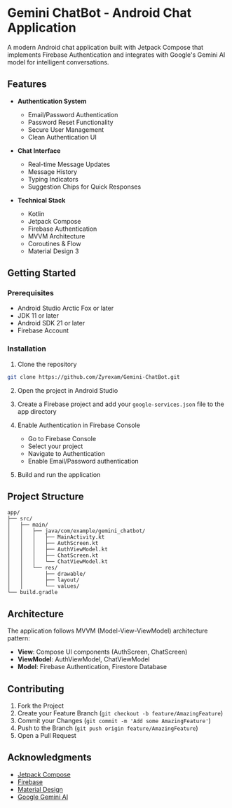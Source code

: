 # Gemini ChatBot - Android Chat Application

A modern Android chat application built with Jetpack Compose that implements Firebase Authentication and integrates with Google's Gemini AI model for intelligent conversations.

## Features

- **Authentication System**
  - Email/Password Authentication
  - Password Reset Functionality
  - Secure User Management
  - Clean Authentication UI

- **Chat Interface**
  - Real-time Message Updates
  - Message History
  - Typing Indicators
  - Suggestion Chips for Quick Responses


- **Technical Stack**
  - Kotlin
  - Jetpack Compose
  - Firebase Authentication
  - MVVM Architecture
  - Coroutines & Flow
  - Material Design 3


## Getting Started

### Prerequisites

- Android Studio Arctic Fox or later
- JDK 11 or later
- Android SDK 21 or later
- Firebase Account

### Installation

1. Clone the repository
```bash
git clone https://github.com/Zyrexam/Gemini-ChatBot.git
```

2. Open the project in Android Studio

3. Create a Firebase project and add your `google-services.json` file to the app directory

4. Enable Authentication in Firebase Console
   - Go to Firebase Console
   - Select your project
   - Navigate to Authentication
   - Enable Email/Password authentication

5. Build and run the application

## Project Structure

```
app/
├── src/
│   ├── main/
│   │   ├── java/com/example/gemini_chatbot/
│   │   │   ├── MainActivity.kt
│   │   │   ├── AuthScreen.kt
│   │   │   ├── AuthViewModel.kt
│   │   │   ├── ChatScreen.kt
│   │   │   └── ChatViewModel.kt
│   │   └── res/
│   │       ├── drawable/
│   │       ├── layout/
│   │       └── values/
└── build.gradle
```

## Architecture

The application follows MVVM (Model-View-ViewModel) architecture pattern:

- **View**: Compose UI components (AuthScreen, ChatScreen)
- **ViewModel**: AuthViewModel, ChatViewModel
- **Model**: Firebase Authentication, Firestore Database

## Contributing

1. Fork the Project
2. Create your Feature Branch (`git checkout -b feature/AmazingFeature`)
3. Commit your Changes (`git commit -m 'Add some AmazingFeature'`)
4. Push to the Branch (`git push origin feature/AmazingFeature`)
5. Open a Pull Request


## Acknowledgments

- [Jetpack Compose](https://developer.android.com/jetpack/compose)
- [Firebase](https://firebase.google.com/)
- [Material Design](https://material.io/)
- [Google Gemini AI](https://cloud.google.com/gemini/docs/api-and-reference)
